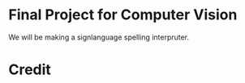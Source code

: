 # Final Project for Computer Vision
We will be making a signlanguage spelling interpruter.


# Credit

